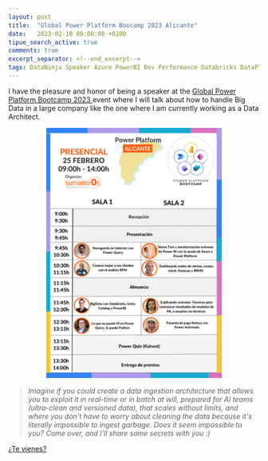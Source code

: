 ```yaml
---
layout: post
title:  "Global Power Platform Boocamp 2023 Alicante"
date:   2023-02-10 00:00:00 +0200
tipue_search_active: true
comments: true
excerpt_separator: <!--end_excerpt-->
tags: DataNinja Speaker Azure PowerBI Dev Performance Databricks DataPlatform
---
```


I have the pleasure and honor of being a speaker at the [Global Power Platform Bootcamp 2023
](https://www.eventbrite.es/e/entradas-global-power-platform-bootcamp-2023-488547878857) event where I will talk about how to handle Big Data in a large company like the one where I am currently working as a Data Architect.

<div style="text-align: center">
<a href = "https://www.eventbrite.es/e/entradas-global-power-platform-bootcamp-2023-488547878857" target="_blank"><img src="/img/posts/global_power_platform_2023/Agenda%20Power%20Platform%20Bootcamp%202023.png" alt="Global Power Platform Bootcamp 2023" width="70%"></a>
</div>

>_Imagine if you could create a data ingestion architecture that allows you to exploit it in real-time or in batch at will, prepared for AI teams (ultra-clean and versioned data), that scales without limits, and where you don't have to worry about cleaning the data because it's literally impossible to ingest garbage. Does it seem impossible to you? Come over, and I'll share some secrets with you :)_


<!--end_excerpt-->

[¿Te vienes?](https://www.eventbrite.es/e/entradas-global-power-platform-bootcamp-2023-488547878857)
